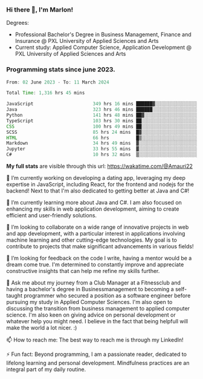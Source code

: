 
### Hi there 👋, I'm Marlon!

Degrees: 
- Professional Bachelor's Degree in Business Management, Finance and Insurance @ PXL University of Applied Sciences and Arts
- Current study: Applied Computer Science, Application Development @ PXL University of Applied Sciences and Arts

### Programming stats since june 2023.
<!--START_SECTION:waka-->

```java
From: 02 June 2023 - To: 11 March 2024

Total Time: 1,316 hrs 45 mins

JavaScript                      349 hrs 16 mins ██████▓░░░░░░░░░░░░░░░░░░   26.46 %
Java                            323 hrs 46 mins ██████░░░░░░░░░░░░░░░░░░░   24.53 %
Python                          141 hrs 48 mins ██▓░░░░░░░░░░░░░░░░░░░░░░   10.74 %
TypeScript                      103 hrs 30 mins ██░░░░░░░░░░░░░░░░░░░░░░░   07.84 %
CSS                             100 hrs 49 mins ██░░░░░░░░░░░░░░░░░░░░░░░   07.64 %
SCSS                            85 hrs 24 mins  █▓░░░░░░░░░░░░░░░░░░░░░░░   06.47 %
HTML                            66 hrs          █▒░░░░░░░░░░░░░░░░░░░░░░░   05.00 %
Markdown                        34 hrs 49 mins  ▓░░░░░░░░░░░░░░░░░░░░░░░░   02.64 %
Jupyter                         33 hrs 55 mins  ▓░░░░░░░░░░░░░░░░░░░░░░░░   02.57 %
C#                              10 hrs 32 mins  ▒░░░░░░░░░░░░░░░░░░░░░░░░   00.80 %
```

<!--END_SECTION:waka-->
**My full stats** are visible through this url: https://wakatime.com/@Amauri22



🔭 I’m currently working on developing a dating app, leveraging my deep expertise in JavaScript, including React, for the frontend and nodejs for the backend! Next to that I'm also dedicated to getting better at Java and C#!

🌱 I’m currently learning more about Java and C#. I am also focused on enhancing my skills in web application development, aiming to create efficient and user-friendly solutions.

👯 I’m looking to collaborate on a wide range of innovative projects in web and app development, with a particular interest in applications involving machine learning and other cutting-edge technologies. My goal is to contribute to projects that make significant advancements in various fields!

🤔 I’m looking for feedback on the code I write, having a mentor would be a dream come true. I'm determined to constantly improve and appreciate constructive insights that can help me refine my skills further.

💬 Ask me about my journey from a Club Manager at a Fitnessclub and having a bachelor's degree in Businessmanagement to becoming a self-taught programmer who secured a position as a software engineer before pursuing my study in Applied Computer Sciences. I'm also open to discussing the transition from business management to applied computer science. I'm also keen on giving advice on personal development or whatever help you might need. I believe in the fact that being helpfull will make the world a lot nicer. :)

📫 How to reach me: The best way to reach me is through my LinkedIn!

⚡ Fun fact: Beyond programming, I am a passionate reader, dedicated to lifelong learning and personal development. Mindfulness practices are an integral part of my daily routine.


